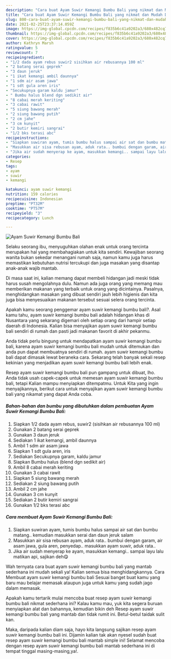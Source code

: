 ```yaml
---
description: "Cara buat Ayam Suwir Kemangi Bumbu Bali yang nikmat dan Mudah Dibuat"
title: "Cara buat Ayam Suwir Kemangi Bumbu Bali yang nikmat dan Mudah Dibuat"
slug: 800-cara-buat-ayam-suwir-kemangi-bumbu-bali-yang-nikmat-dan-mudah-dibuat
date: 2021-02-25T23:37:14.059Z
image: https://img-global.cpcdn.com/recipes/f835b6c41a9202a3/680x482cq70/ayam-suwir-kemangi-bumbu-bali-foto-resep-utama.jpg
thumbnail: https://img-global.cpcdn.com/recipes/f835b6c41a9202a3/680x482cq70/ayam-suwir-kemangi-bumbu-bali-foto-resep-utama.jpg
cover: https://img-global.cpcdn.com/recipes/f835b6c41a9202a3/680x482cq70/ayam-suwir-kemangi-bumbu-bali-foto-resep-utama.jpg
author: Kathryn Marsh
ratingvalue: 5
reviewcount: 7
recipeingredient:
- "1/2 dada ayam rebus suwir2 sisihkan air rebusannya 100 ml"
- "2 batang serai geprek"
- "3 daun jeruk"
- "1 ikat kemangi ambil daunnya"
- "1 sdm air asam jawa"
- "1 sdt gula aren iris"
- "Secukupnya garam kaldu jamur"
- " Bumbu halus blend dgn sedikit air"
- "8 cabai merah keriting"
- "3 cabai rawit"
- "5 siung bawang merah"
- "2 siung bawang putih"
- "2 cm jahe"
- "3 cm kunyit"
- "2 butir kemiri sangrai"
- "1/2 bks terasi abc"
recipeinstructions:
- "Siapkan suwiran ayam, tumis bumbu halus sampai air sat dan bumbu matang.. kemudian masukkan serai dan daun jeruk salam"
- "Masukkan air sisa rebusan ayam, aduk rata.. bumbui dengan garam, air asam jawa, gula aren, penyedap.. masukkan ayam suwir, aduk rata.."
- "Jika air sudah menyerap ke ayam, masukkan kemangi.. sampai layu lalu matikan api, sajikan deh😋"
categories:
- Resep
tags:
- ayam
- suwir
- kemangi

katakunci: ayam suwir kemangi 
nutrition: 159 calories
recipecuisine: Indonesian
preptime: "PT32M"
cooktime: "PT57M"
recipeyield: "3"
recipecategory: Lunch

---
```



![Ayam Suwir Kemangi Bumbu Bali](https://img-global.cpcdn.com/recipes/f835b6c41a9202a3/680x482cq70/ayam-suwir-kemangi-bumbu-bali-foto-resep-utama.jpg)

Selaku seorang ibu, menyuguhkan olahan enak untuk orang tercinta merupakan hal yang membahagiakan untuk kita sendiri. Kewajiban seorang  wanita bukan sekedar menangani rumah saja, namun kamu juga harus memastikan kebutuhan nutrisi tercukupi dan juga masakan yang disantap anak-anak wajib mantab.

Di masa  saat ini, kalian memang dapat membeli hidangan jadi meski tidak harus susah mengolahnya dulu. Namun ada juga orang yang memang mau memberikan makanan yang terbaik untuk orang yang dicintainya. Pasalnya, menghidangkan masakan yang dibuat sendiri jauh lebih higienis dan kita juga bisa menyesuaikan makanan tersebut sesuai selera orang tercinta. 



Apakah kamu seorang penggemar ayam suwir kemangi bumbu bali?. Asal kamu tahu, ayam suwir kemangi bumbu bali adalah hidangan khas di Nusantara yang sekarang digemari oleh setiap orang dari hampir setiap daerah di Indonesia. Kalian bisa menyajikan ayam suwir kemangi bumbu bali sendiri di rumah dan pasti jadi makanan favorit di akhir pekanmu.

Anda tidak perlu bingung untuk mendapatkan ayam suwir kemangi bumbu bali, karena ayam suwir kemangi bumbu bali mudah untuk ditemukan dan anda pun dapat membuatnya sendiri di rumah. ayam suwir kemangi bumbu bali dapat dimasak lewat beraneka cara. Sekarang telah banyak sekali resep kekinian yang menjadikan ayam suwir kemangi bumbu bali lebih enak.

Resep ayam suwir kemangi bumbu bali pun gampang untuk dibuat, lho. Anda tidak usah capek-capek untuk memesan ayam suwir kemangi bumbu bali, tetapi Kalian mampu menyiapkan ditempatmu. Untuk Kita yang ingin menyajikannya, berikut cara untuk menyajikan ayam suwir kemangi bumbu bali yang nikamat yang dapat Anda coba.

<!--inarticleads1-->

##### Bahan-bahan dan bumbu yang dibutuhkan dalam pembuatan Ayam Suwir Kemangi Bumbu Bali:

1. Siapkan 1/2 dada ayam rebus, suwir2 (sisihkan air rebusannya 100 ml)
1. Gunakan 2 batang serai geprek
1. Gunakan 3 daun jeruk
1. Sediakan 1 ikat kemangi, ambil daunnya
1. Ambil 1 sdm air asam jawa
1. Siapkan 1 sdt gula aren, iris
1. Sediakan Secukupnya garam, kaldu jamur
1. Siapkan  Bumbu halus (blend dgn sedikit air)
1. Ambil 8 cabai merah keriting
1. Gunakan 3 cabai rawit
1. Siapkan 5 siung bawang merah
1. Sediakan 2 siung bawang putih
1. Ambil 2 cm jahe
1. Gunakan 3 cm kunyit
1. Sediakan 2 butir kemiri sangrai
1. Gunakan 1/2 bks terasi abc




<!--inarticleads2-->

##### Cara membuat Ayam Suwir Kemangi Bumbu Bali:

1. Siapkan suwiran ayam, tumis bumbu halus sampai air sat dan bumbu matang.. kemudian masukkan serai dan daun jeruk salam
1. Masukkan air sisa rebusan ayam, aduk rata.. bumbui dengan garam, air asam jawa, gula aren, penyedap.. masukkan ayam suwir, aduk rata..
1. Jika air sudah menyerap ke ayam, masukkan kemangi.. sampai layu lalu matikan api, sajikan deh😋




Wah ternyata cara buat ayam suwir kemangi bumbu bali yang mantab sederhana ini mudah sekali ya! Kalian semua bisa menghidangkannya. Cara Membuat ayam suwir kemangi bumbu bali Sesuai banget buat kamu yang baru mau belajar memasak ataupun juga untuk kamu yang sudah jago dalam memasak.

Apakah kamu tertarik mulai mencoba buat resep ayam suwir kemangi bumbu bali nikmat sederhana ini? Kalau kamu mau, yuk kita segera buruan menyiapkan alat dan bahannya, kemudian bikin deh Resep ayam suwir kemangi bumbu bali yang mantab dan tidak rumit ini. Betul-betul taidak sulit kan. 

Maka, daripada kalian diam saja, hayo kita langsung sajikan resep ayam suwir kemangi bumbu bali ini. Dijamin kalian tak akan nyesel sudah buat resep ayam suwir kemangi bumbu bali mantab simple ini! Selamat mencoba dengan resep ayam suwir kemangi bumbu bali mantab sederhana ini di tempat tinggal masing-masing,ya!.

